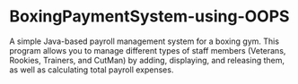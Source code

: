# BoxingPaymentSystem-using-OOPS
A simple Java-based payroll management system for a boxing gym. This program allows you to manage different types of staff members (Veterans, Rookies, Trainers, and CutMan) by adding, displaying, and releasing them, as well as calculating total payroll expenses.
